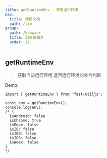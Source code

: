 ```yaml
---
title: getRuntimeEnv - 获取运行环境
nav:
  title: 使用文档
  path: /lib
group:
  path: /browser
  title: 浏览器相关
  order: 12
---
```


## getRuntimeEnv

> 获取当前运行环境,返回运行环境的集合判断

Demo:

```tsx | pure
import { getRuntimeEnv } from 'fast-utiljs';

const env = getRuntimeEnv();
console.log(env);
/* {
  isAndroid: false
  isChrome: true
  isEdge: false
  isIE: false
  isIE9: false
  isIOS: false
  isWeex: false
}
*/
```
